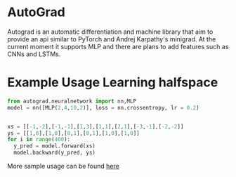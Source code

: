 # AutoGrad
Autograd is an automatic differentiation and machine library that aim to provide an api similar to PyTorch  and Andrej Karpathy's minigrad. At the current moment it supports MLP and there are plans to add features such as CNNs and LSTMs. 

# Example Usage Learning halfspace
```python
from autograd.neuralnetwork import nn,MLP
model = nn([MLP(2,4,10,2)], loss = nn.crossentropy, lr = 0.2)


xs = [[-1,-2],[-1,-1],[1,3],[1,1],[2,1],[-3,-1],[-2,-2]]
ys = [[1,0],[1,0],[0,1],[0,1],[1,0],[1,0]]
for i in range(400):
  y_pred = model.forward(xs)
  model.backward(y_pred, ys)
```

More sample usage can be found [here](tests)
